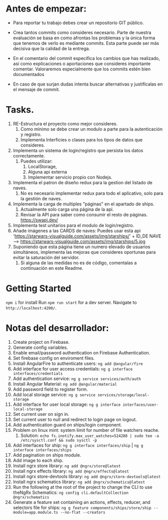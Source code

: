 # Antes de empezar:
- Para reportar tu trabajo debes crear un repositorio GIT público.

- Crea tantos commits como consideres necesario. Parte de nuestra evaluación se basa en como afrontas los problemas y la única forma que tenemos de verlo es mediante commits. Esta parte puede ser más decisiva que la calidad de la entrega.
- En el comentario del commit especifica los cambios que has realizado, así como explicaciones o aportaciones que consideres importante comentar. Valoraremos especialmente que los commits estén bien documentados
- En caso de que surjan dudas intenta buscar alternativas y justifícalas en el mensaje de commit.

# Tasks.

1.  RE-Estructura el proyecto como mejor consideres. 
    1.  Como mínimo se debe crear un modulo a parte para la autenticación y registro.
    2.  Implementa Interficies  o clases  para los tipos de datos que consideres.
2. Implementa un sistema de login/registro que persista los datos correctamente.
   1. Puedes utilizar:
      1. LocalStorage, 
      2. Alguna api externa
      3. Implementar servicio propio con Nodejs.
3. Implementa el patron de diseño redux para la gestion del listado de naves.
   1. No es necesario implementar redux para todo el aplicativo, solo para la gestión de naves.
4.  Implementa la carga de multiples "páginas" en el apartado de ships.
    1.   Actualmente solo carga una página de la api.
    2.   Revisar la API para saber como consumir el resto de páginas. https://swapi.dev/
5.  Implementa test unitarios para el modulo de login/registro.
6.  Añade imágenes a las CARDS de naves: Puedes usar esta api  'https://starwars-visualguide.com/assets/img/starships/' + ID_DE NAVE -->  https://starwars-visualguide.com/assets/img/starships/5.jpg
7.  Suponiendo que esta página tiene un numero elevado de usuarios simultáneos, implementa las mejoras que consideres oportunas para evitar la saturación del servidor.
    1.  Si alguna de las medidas no es de código, comentalas a continuación en este Readme.


# Getting Started 

`npm i`  for install
Run `npm run start` for a dev server. 
Navigate to `http://localhost:4200/`.


# Notas del desarrollador:

1. Create project on Firebase.
2. Generate config variables.
3. Enable email/password authentication on Firebase Authentication.
4. Set firebase config on enviroment files.
5. Install AngularFire to authenticate users: `ng add @angular/fire`
6. Add interface for user access credentials: `ng g interface interfaces/credentials`
7. Add authentication service: `ng g service services/auth/auth`
8. Install Angular Material: `ng add @angular/material`
9. Add password field to register form.
10. Add local storage service: `ng g service services/storage/local-storage`
11. Add interface for user local storage: `ng g interface interfaces/user-local-storage`
12. Set current user on sign in.
13. Set current user to null and redirect to login page on logout.
14. Add authentication guard on ships/login component.
15. Problem on linux mint: system limit for number of file watchers reache.
    1. Solution: `echo fs.inotify.max_user_watches=524288 | sudo tee -a /etc/sysctl.conf && sudo sysctl -p`
16. Add interfaces for ship: `ng g interface interfaces/ship` | `ng g interface interfaces/ships`
17. Add pagination on ships module.
18. Add image to each ship.
19. Install ngrx store library: `ng add @ngrx/store@latest`
20. Install ngrx effects library: `ng add @ngrx/effects@latest`
21. Install ngrx store-devtools library: `ng add @ngrx/store-devtools@latest`
22. Install ngrx schematics library: `ng add @ngrx/schematics@latest`
23. Run the following at the root of the project to change the CLI to use theNgRx Schematics: `ng config cli.defaultCollection @ngrx/schematics`
24. Generate a feature set containing an actions, effects, reducer, and selectors file for ships: `ng g feature components/ships/store/ship --module=app.module.ts --no-flat --creators`